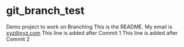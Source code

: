 # git_branch_test
Demo project to work on Branching
This is the README. My email is xyz@xyz.com
This line is added after Commit 1
This line is added after Commit 2
